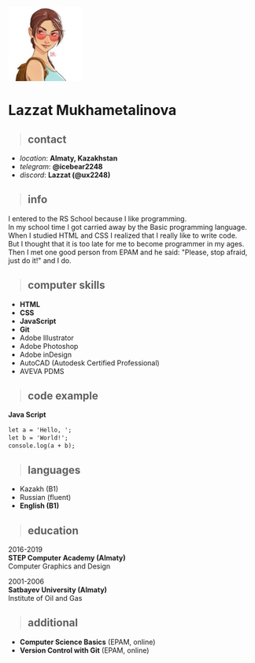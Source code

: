 <img src="img.png" width="150">

# Lazzat Mukhametalinova

> ## contact

* _location_: **Almaty, Kazakhstan**
* _telegram_: **@icebear2248**
* _discord_: **Lazzat (@ux2248)**

> ## info

I entered to the RS School because I like programming.  
In my school time I got carried away by the Basic programming language.  
When I studied HTML and CSS I realized that I really like to write code.  
But I thought that it is too late for me to become programmer in my ages.  
Then I met one good person from EPAM and he said: "Please, stop afraid, just do it!" and I do.  

> ## computer skills

* **HTML**
* **CSS**
* **JavaScript**
* **Git**
* Adobe Illustrator
* Adobe Photoshop
* Adobe inDesign
* AutoCAD (Autodesk Certified Professional)
* AVEVA PDMS

> ## code example

**Java Script**

```
let a = 'Hello, ';
let b = 'World!';
console.log(a + b);
```

> ## languages

* Kazakh (B1)
* Russian (fluent)
* **English (B1)**

> ## education

2016-2019  
**STEP Computer Academy (Almaty)**  
Computer Graphics and Design

2001-2006  
**Satbayev University (Almaty)**  
Institute of Oil and Gas

> ## additional

* **Computer Science Basics** (EPAM, online)
* **Version Control with Git** (EPAM, online)
